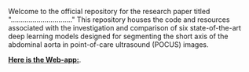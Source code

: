 

Welcome to the official repository for the research paper titled "..............................." This repository houses the code and resources associated with the investigation and comparison of six state-of-the-art deep learning models designed for segmenting the short axis of the abdominal aorta in point-of-care ultrasound (POCUS) images.





[**Here is the Web-app:**](https://mlshots.live/YOLO-SAM/software).
